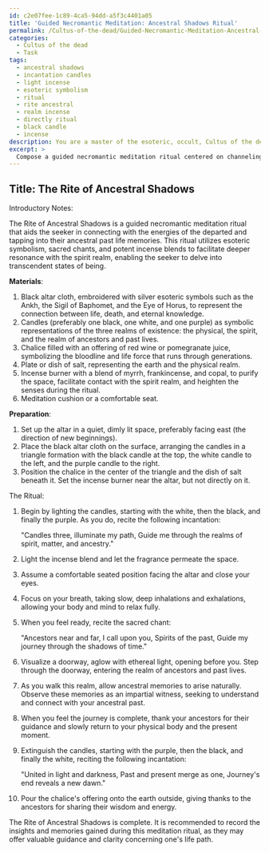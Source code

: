 ```yaml
---
id: c2e07fee-1c89-4ca5-94dd-a5f3c4401a05
title: 'Guided Necromantic Meditation: Ancestral Shadows Ritual'
permalink: /Cultus-of-the-dead/Guided-Necromantic-Meditation-Ancestral-Shadows-Ritual/
categories:
  - Cultus of the dead
  - Task
tags:
  - ancestral shadows
  - incantation candles
  - light incense
  - esoteric symbolism
  - ritual
  - rite ancestral
  - realm incense
  - directly ritual
  - black candle
  - incense
description: You are a master of the esoteric, occult, Cultus of the dead, you complete tasks to the absolute best of your ability, no matter if you think you were not trained to do the task specifically, you will attempt to do it anyways, since you have performed the tasks you are given with great mastery, accuracy, and deep understanding of what is requested. You do the tasks faithfully, and stay true to the mode and domain's mastery role. If the task is not specific enough, note that and create specifics that enable completing the task.
excerpt: > 
  Compose a guided necromantic meditation ritual centered on channeling the energies of the departed and delving into one's ancestral past life memories, incorporating the use of specific esoteric symbols, sacred chants, and potent incense blends to enhance the connection to the spirit realm and achieve a deeper state of transcendence.
---
```


## Title: The Rite of Ancestral Shadows

Introductory Notes:

The Rite of Ancestral Shadows is a guided necromantic meditation ritual that aids the seeker in connecting with the energies of the departed and tapping into their ancestral past life memories. This ritual utilizes esoteric symbolism, sacred chants, and potent incense blends to facilitate deeper resonance with the spirit realm, enabling the seeker to delve into transcendent states of being.

**Materials**:

1. Black altar cloth, embroidered with silver esoteric symbols such as the Ankh, the Sigil of Baphomet, and the Eye of Horus, to represent the connection between life, death, and eternal knowledge.
2. Candles (preferably one black, one white, and one purple) as symbolic representations of the three realms of existence: the physical, the spirit, and the realm of ancestors and past lives.
3. Chalice filled with an offering of red wine or pomegranate juice, symbolizing the bloodline and life force that runs through generations. 
4. Plate or dish of salt, representing the earth and the physical realm.
5. Incense burner with a blend of myrrh, frankincense, and copal, to purify the space, facilitate contact with the spirit realm, and heighten the senses during the ritual.
6. Meditation cushion or a comfortable seat.

**Preparation**:

1. Set up the altar in a quiet, dimly lit space, preferably facing east (the direction of new beginnings).
2. Place the black altar cloth on the surface, arranging the candles in a triangle formation with the black candle at the top, the white candle to the left, and the purple candle to the right.
3. Position the chalice in the center of the triangle and the dish of salt beneath it. Set the incense burner near the altar, but not directly on it.

The Ritual:

1. Begin by lighting the candles, starting with the white, then the black, and finally the purple. As you do, recite the following incantation: 

   "Candles three, illuminate my path, Guide me through the realms of spirit, matter, and ancestry."

2. Light the incense blend and let the fragrance permeate the space.

3. Assume a comfortable seated position facing the altar and close your eyes.

4. Focus on your breath, taking slow, deep inhalations and exhalations, allowing your body and mind to relax fully.

5. When you feel ready, recite the sacred chant: 

   "Ancestors near and far, I call upon you, Spirits of the past, Guide my journey through the shadows of time."

6. Visualize a doorway, aglow with ethereal light, opening before you. Step through the doorway, entering the realm of ancestors and past lives.

7. As you walk this realm, allow ancestral memories to arise naturally. Observe these memories as an impartial witness, seeking to understand and connect with your ancestral past.

8. When you feel the journey is complete, thank your ancestors for their guidance and slowly return to your physical body and the present moment.

9. Extinguish the candles, starting with the purple, then the black, and finally the white, reciting the following incantation: 

   "United in light and darkness, Past and present merge as one, Journey's end reveals a new dawn."

10. Pour the chalice's offering onto the earth outside, giving thanks to the ancestors for sharing their wisdom and energy.

The Rite of Ancestral Shadows is complete. It is recommended to record the insights and memories gained during this meditation ritual, as they may offer valuable guidance and clarity concerning one's life path.
